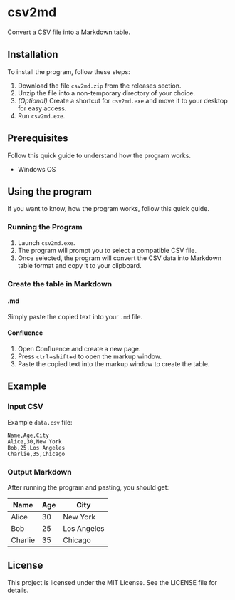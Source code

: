 # csv2md

Convert a CSV file into a Markdown table.

## Installation

To install the program, follow these steps:

1. Download the file `csv2md.zip` from the releases section.
1. Unzip the file into a non-temporary directory of your choice.
1. _(Optional)_ Create a shortcut for `csv2md.exe` and move it to your desktop for easy access.
1. Run `csv2md.exe`.

## Prerequisites

Follow this quick guide to understand how the program works.

- Windows OS

## Using the program

If you want to know, how the program works, follow this quick guide.

### Running the Program

1. Launch `csv2md.exe`.
1. The program will prompt you to select a compatible CSV file.
1. Once selected, the program will convert the CSV data into Markdown table format and copy it to your clipboard.

### Create the table in Markdown

#### .md

Simply paste the copied text into your `.md` file.

#### Confluence

1. Open Confluence and create a new page.
1. Press `ctrl`+`shift`+`d` to open the markup window.
1. Paste the copied text into the markup window to create the table.

## Example

### Input CSV

Example `data.csv` file:

```csv
Name,Age,City
Alice,30,New York
Bob,25,Los Angeles
Charlie,35,Chicago
```

### Output Markdown

After running the program and pasting, you should get:

| Name    | Age | City        |
| ------- | --- | ----------- |
| Alice   | 30  | New York    |
| Bob     | 25  | Los Angeles |
| Charlie | 35  | Chicago     |

## License

This project is licensed under the MIT License. See the LICENSE file for details.
